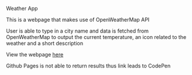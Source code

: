Weather App

This is a webpage that makes use of OpenWeatherMap API

User is able to type in a city name and data is fetched from OpenWeatherMap to output the current temperature, an icon related to the weather and a short description

View the webpage [here](https://codepen.io/itsmordecai_/full/oNjvQXZ)

Github Pages is not able to return results thus link leads to CodePen
